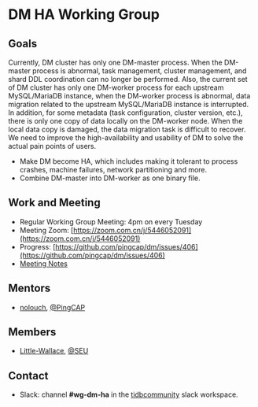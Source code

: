 # DM HA Working Group

## Goals
Currently,  DM cluster has only one DM-master process. When the DM-master process is abnormal, task management, cluster management, and shard DDL coordination can no longer be performed. Also, the current set of DM cluster has only one DM-worker process for each upstream MySQL/MariaDB instance, when the DM-worker process is abnormal, data migration related to the upstream MySQL/MariaDB instance is interrupted. In addition, for some metadata (task configuration, cluster version, etc.), there is only one copy of data locally on the DM-worker node. When the local data copy is damaged, the data migration task is difficult to recover. We need to improve the high-availability and usability of DM to solve the actual pain points of users.
* Make DM become HA, which includes making it tolerant to process crashes, machine failures, network partitioning and more.
* Combine DM-master into DM-worker as one binary file.

## Work and Meeting

* Regular Working Group Meeting: 4pm on every Tuesday
* Meeting Zoom: [https://zoom.com.cn/j/5446052091](https://zoom.com.cn/j/5446052091)
* Progress: [https://github.com/pingcap/dm/issues/406](https://github.com/pingcap/dm/issues/406)
* [Meeting Notes](https://docs.google.com/document/d/1YgmCs9DOIbz8o3sX85S2TjA1-BW32xsxrm47_K52fYU/edit?usp=sharing)

## Mentors

* [nolouch](https://github.com/nolouch), [@PingCAP](https://github.com/pingcap)

## Members

* [Little-Wallace](https://github.com/Little-Wallace), [@SEU](https://github.com/Little-Wallace)

## Contact

* Slack: channel **#wg-dm-ha** in the
  [tidbcommunity](https://pingcap.com/tidbslack) slack workspace.

